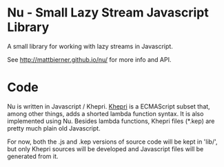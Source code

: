# Nu - Small Lazy Stream Javascript Library #

A small library for working with lazy streams in Javascript.

See http://mattbierner.github.io/nu/ for more info and API.


# Code #
Nu is written in Javascript / Khepri. [Khepri][khepri] is a ECMAScript subset
that, among other things, adds a shorted lambda function syntax. It is also
implemented using Nu. Besides lambda functions, Khepri files (*.kep) are
pretty much plain old Javascript.

For now, both the .js and .kep versions of source code will be kept in 'lib/',
but only Khepri sources will be developed and Javascript files will be
generated from it.


[khepri]: https://github.com/mattbierner/khepri
